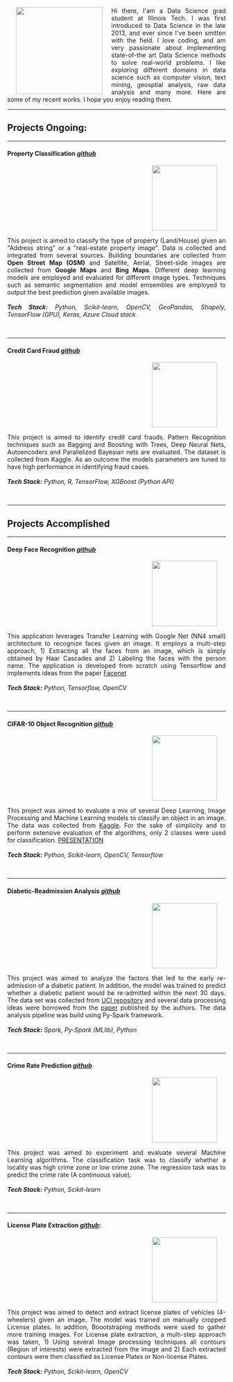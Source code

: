 
<div>
  <img align="left" width="200" height="200" hspace="20" src="https://lh3.googleusercontent.com/7tIQ9fjR7_a0DC4zqxlMXB_kMOqreZdeYDn9JYGiurZPK0nqD3XHDsU4-yXzt1wJMKFW1644QE-abBaD96ll3xpK9PaSWJqMYjEfsPdomxoEFQ1N54pxiZUpq-nF5tFagdMQLNgZi7Lo7Mfmko2e1YNZJ1_BpwPEb2bf0Lhi9rzT24tr3ThlzWUkKr9OFvbS78WTGebjQmCJfc9IJOLFta51kzb_zmvh6lwTIzQH19njSwsTsfgwv_2i2ttKt9rfksmi4nZrn_cMJaD3I_WVFJf4doMh3_cszdXElwJEdG0uuWlu9iSql3NBUy5BZFr2ZBBHgFBHBRdFLydAk3ZGz0gGMpK1dNtoxRvKXq0fxVdXXkdg80OPnLzFqR0M79FaeeWfe5oXXGGRhmBAyspD53fFBzg4xkBAcHznnemJXxIecrkpj2Ym-NA20hBBZbFMkJP6lSMRRJqvQdJbDVc6Ldkf9P47WNjf3Gs98__W78UUt3m8GmJO8RreMasfO-rjOnuf2PBkiNnAQNyno5QLutQNagA41KBcDiPb4DDPdcndIj-FpF_IrJfbysxAT6wC1tkzd22WIuSOHrLsOkkIcfs4WZ_QXU9CfLp5_4gc8Und_TrVkba4gXbbdKTUJl05kkXrlfA8w134SYg0G6us8Ys0ieQarN_J=s400-no">
  
  <p align="justify">Hi there, I'am a Data Science grad student at Illinois Tech. I was first introduced to Data Science in the late 2013, and ever since I've been smitten with the field. I love coding, and am very passionate about implementing state-of-the art Data Science methods to solve real-world problems. I like exploring different domains in data science such as computer vision, text mining, geosptial analysis, raw data analysis and many more. Here are some of my recent works. I hope you enjoy reading them.</p>
</div>
      
  
------------------
   
<h2> Projects Ongoing: </h2>

-----------------


#### Property Classification [*github*](https://github.com/Sardhendu/PropertyClassification)
<div id="wrapper">
    <div class="column">
        <img align="right" width="150" height="150" hspace="20" src="https://lh3.googleusercontent.com/vRNlWo7zTCK1V7db2if4-_eRpp5I68JR3tq3rdLEPKsgz3kZr87LZgoCFHMqdBzuncnUfjNGR9S25Ok4ILlB0BGERFdkiBui0ywqyFhSL6w_OwtV1C6Z97o1HHOGuBftHJHQkIVyvGZiCbH3hxPtrKcIFouS9yGoLa9KrajaB5swRuTwNDyTPsBc6M7GZfiNmJ02hY1EwY2sTdYHG4F1yhE8y98Au5Fpon9IX37Xhz_xCS2iVzXdAwJZ2ExJDc2ypHT_Dm2I06FXl8GwlouhCu9ZL7w_K4Btz1dvFq8OHHFhKq1brJ3LqyFhrsIgKlKn2Tp1v5LjvasL0lHzRzZO017_PKyCj_UTQwZdbvUbLZQ4ZbLRAo6oGIcluDVeEaX3mXTRQeoIKQxiWU6sjmNYvUJynNSo5F3ThBUghhrRkJx3_-PuolVirhKC9hveMFUM2Z6RVfwRoEevmiOX92zbUmcrXH7jyQK-TP0Zz5m-NALQ3IRj__SGY_kj1aQV_sUEPk_JMG5iP8hdQcHna_IzcFY0TLVSyfSVIT7aJmJOIIV0JiLbfFyM_KpA14v6VupjrtGHfJNbVhEF112ayoyCv5GmMoTzNb7EEUVSeto=w432-h316-no">
    </div>
    <div class="column">
        <p align="justify">
            This project is aimed to classify the type of property (Land/House) given an "Address string" or a "real-estate property image". Data is collected and integrated from several sources. Building boundaries are collected from <b>Open Street Map (OSM)</b> and Satellite, Aerial, Street-side images are collected from <b>Google Maps</b> and <b>Bing Maps</b>. Different deep learning models are employed and evaluated for different image types. Techniques such as semantic segmentation and model emsembles are employed to output the best prediction given available images.<br><br><i><b>Tech Stack:</b> Python, Scikit-learn, OpenCV, GeoPandas, Shapely, TensorFlow (GPU), Keras, Azure Cloud stack</i><br><br>
         </p>
    </div>
</div>

     
-----------

#### Credit Card Fraud [*github*](https://github.com/Sardhendu/Data-Science-Projects/tree/master/CreditCardFraudDetection)
<div id="wrapper">
    <div class="column">
        <img align="right" width="150" height="150" hspace="20" src="https://lh3.googleusercontent.com/-mTjHv-fQAUuuFhYJDvuGH2I7tULrMQePtknFTmT32ZQHCG_MRQ1yr6Ct3TlG2Yue64d06j-mpIkXZV-3ghvpykkxL6_i8m4Y9EuK0VBgnUlhU0YP7OFWW8MEJvz7xB0IAyMgzP4YD0p2kZC9CeRJimRhC_LA6STUSWqj5WEvh0hJhTEF7HJVVajMc0UqgNc-8r_SVMySaz0T3VzEXsT85GVbpv0xRaBe5n_zESjtsHv68e3gFsEBWfWAnIMrHTmDIUmbLO_NCLhTE7MdkdjxjBCdsi9QMu_aZ3-zWJphDXg8wEXpfzE5iMDao2IJZj2jfRIxnb0wfCjgEeD18jCvWNgYJQpR1hF6S0Atni7pUUh_WByP4Y0wCUxT-RZg1mSLi663yA6gV9PXnGYN9fyFdRKCdrVIFbd2YUsGaonSNnSxRcsjUgIqRkjqEes0pqxUazqmA5pHvxrwYARudlxm4EaBzUmwOvvhC_FqTuavRMCZpaERGEjm49Xz6rCyaxqCivNo3bwlsZgWGACalJpEaNuebMUCGTEJvDDsNfk1gBvjXM2k9b15qwGz9ZLVkiip-vlr-Jtjl5Xv6hMXh56gg7MXwiY1NbCa5XIcYc=w620-h388-no">
    </div>
    <div class="column">
         <p align="justify">
            This project is aimed to identify credit card frauds. Pattern Recognition techniques such as Bagging and Boosting with Trees, Deep Neural Nets, Autoencoders and Parallelized Bayesian nets are evaluated. The dataset is collected from Kaggle. As an outcome the models parameters are tuned to have high performance in identifying fraud cases.
            <br><br><i><b>Tech Stack:</b> Python, R, TensorFlow, XGBoost (Python API) </i><br><br>
         </p>
    </div>
</div>

--------------------------

<h2> Projects Accomplished </h2>

-------------------------

#### Deep Face Recognition [*github*](https://github.com/Sardhendu/DeepFaceRecognition)

<div id="wrapper">
    <div class="column">
        <img align="right" width="150" height="150" hspace="20" src="https://lh3.googleusercontent.com/qqo5SVHpodq1Yq6QN5YfPCjTcN1Rwe-Eblm1ongCiYE1NPT66P5zUK5fr6MWpKu6T1Lelcqb3iPEM0Kl4A6XM8ShArdlnBuGj2XhFwpsonrSbcTPObpLXe6CleZ-2up1px3QmdHwJClIZvHmiYtSnhkG4j7--xjq1ub2-qYNiENs9sIJ9FZDJJrlSLq5AWhLPyu-_VvL2eY66Wiif1cfULHS5NTnp-hbe5pW3YdSB78jpE7AqWQhrdOgMPqQwHQkpUbS2z-SNju7hM8HRE7q21LUYUd7uGhdIX4CCdhYyiynTn0COiHAO3YdHdrra55l2PU97N16c-pfQ9m1iC63XrMLN-DwuH1ptRimc76rTHBrQ7mBMbx157duGA5TTmYD6thFBI2LJ78-943Pg4XxvQmnOo-dQE8xC-VBLYUlw-54o-VOp_W3dLsHtr4YWcj1pcn6SkqudljEchhAt8xXNdPBhe3_ak-cBnc8yr4Mrn0Wy9uvs-_NZbQ9eMGy8dEqRf1YtkJjSNs1c_9BtcyC1p-5UJd8AFzTgZ-htpiicvAmbbaJdTS9FtkTlO35EVSQYuv5Zz2oaTrgg9Xqcf_HtquIc1A1EyOUrviHR3Y=w454-h378-no">
    </div>
    <div class="column">
         <p align="justify">
            This application leverages Transfer Learning with Google Net (NN4 small) architecture to recognize faces given an image. It employs a multi-step approach, 1) Extracting all the faces from an image, which is simply obtained by Haar Cascades and 2) Labeling the faces with the person name. The application is developed from scratch using Tensorflow and implements ideas from the paper <a href="https://arxiv.org/pdf/1503.03832.pdf">Facenet</a><br><br><i><b>Tech Stack:</b> Python, 
            Tensorflow, OpenCV</i><br><br>
         </p>
    </div>
</div>

-----------------

#### CIFAR-10 Object Recognition [*github*](https://github.com/Sardhendu/CIFAR10-Object-Recognition)

<div id="wrapper">
    <div class="column">
        <img align="right" width="150" height="150" hspace="20" src="https://lh3.googleusercontent.com/_F95NDUPFJUz-vSbDdb6PmLckcbu9bNhn4hkpPwhadWh0FT3a7SL-Cssynh51pmgwR4iYVMTe4013Zs1PCpzbIQdIAI4Woe0WZ82RU4-N6I44OLmO15a2KrifGPvvUAsDrH-_KPp6OIQSct3gu5_r8JkBQM6nC6wxSc_ZvVlvsNu9gat6CMcorZYyuh1xC1USYIYkCuRB0INa0cm8S-70V7HR8K6qV71P4lqJilR9rHG2D4m7Bx80Yc_hM4Zcq99uEbcTgnT9S0bu7vDO4JghQgUcTZI4X9uR644EJ-3uEWDMZpiumPb1rrJbbZl6eNJpLMF5lxAMumzAic1tRhOhR28f1q08jHIH3pTuxv2bbDEviVb_G0WFUvP1uBi5QghYF5-IJwS4vMw_8uyTEOJ1NgBPyO8qxuc5n8ZUWMB8OtKKUKdFlDTnXLwQHHEjwD6sqpLf8C5tRLnZCIuIRFtvunsW_Wp21mPuw_WxJLf3mG4igwS9slZjOV1XyqhY2l7NYEwl38fIM78_OQTfRLYJpaVmUbtfG9HVqBjBcyCz3wtzjF8yatdgYFSE4YJcm-yRWI98pBoBf9wlOKz2L5-aozL7ty1wFwmQgvK1U0=w363-h366-no">
    </div>
    <div class="column">
         <p align="justify">
            This project was aimed to evaluate a mix of several Deep Learning, Image Processing and Machine Learning models to classify an object in an image. The data was collected from <a href="https://www.kaggle.com/c/cifar-10">Kaggle</a>. For the sake of simplicity and to perform extensive evaluation of the algorithms, only 2 classes were used for classification. <a href="https://github.com/Sardhendu/CIFAR10-Object-Recognition/blob/master/Project-Presentation.pdf">PRESENTATION</a><br><br><i><b>Tech Stack:</b> Python, Scikit-learn, OpenCV, Tensorflow</i><br><br>
         </p>
    </div>
</div>

-----------

#### Diabetic-Readmission Analysis [*github*](https://github.com/Sardhendu/Data-Science-Projects/blob/master/Diabetic-Readmission/DiabeticReadmission-Spark.ipynb)

<div id="wrapper">
    <div class="column">
        <img align="right" width="150" height="150" hspace="20" src="https://lh3.googleusercontent.com/iohJjg0QFY0h0cD2zZoQ89GNPtnv0z6NNoJ8TRWu6em9zbRtEM0fvu2RYsaDjcgRdCzEvDt0PtiN8UILqYyPK27ZROWW34_FSS4VEBFFv_urOV2SgJQJ_LGxql1ANr8S1M023muyU6C2fC6zUiHbLji8QeoiIA8YqFMpD2b-igBFZjJHAKRxSUDp_T8Vu9KCLD8ZvNTw1facSPJ0h-khMoTMaM-gU8xY5QSiRJgD_2zw8xwh6ehj3eh_Np1p2Vw7xsvEf2jf8wElurPtGHlp6Is9M9m3ta9kXTNRrNLdqiqFoHtYB0ihe8RAitx2yk3X1N4ZgWK_a2XjSxo98k9sTZ0VmTWU3LEgLUqQDmx36cAUD-OkEAkb9PAgDeReyB5Oi7R-aYV-mD6ee9rUPWQl-WgOL1XwYFR6z4KEhoUe2EEgd9Vs7Fo0Hda8JRMq33g1trs3MPBfoG6ZHOEKmUggLRm_0DmP4flQqqjmAavHVWl3mi52rUQKiJoiugw1HBC41er8FeiOdUpgA6njMEmtermdBgHXi0QVpkbS7jlp-L289fmFyumjxlQrcMC-OJveHPqc5c9Q_6KEuWTOLJFHF7Jy_LznXINijah5618=w300-h200-no">
    </div>
    <div class="column">
        <p align="justify">
            This project was aimed to analyze the factors that led to the early re-admission of a diabetic patient. In addition, the model was trained to predict whether a diabetic patient would be re-admitted within the next 30 days. The data set was collected from <a href="https://archive.ics.uci.edu/ml/index.php">UCI repository</a> and several data processing ideas were borrowed from the <a href="https://www.hindawi.com/journals/bmri/2014/781670/">paper</a> published by the authors. The data analysis pipeline was build using Py-Spark framework. <br><i><br><b>Tech Stack:</b> Spark, Py-Spark (MLlib), Python</i><br><br>
         </p>
    </div>
</div>


-------------

#### Crime Rate Prediction [*github*](https://github.com/Sardhendu/Data-Science-Projects/blob/master/Crime-Prediction/crimePrediction.ipynb)

<div id="wrapper">
    <div class="column">
        <img align="right" width="150" height="150" hspace="20" src="https://lh3.googleusercontent.com/CvIM3UDFxWBieZVWBJ4KAPCmekhXAyK27Nirw8cfcfkimgs6yQ3FdSLFuWB7xJb-v8MPUKW6YRf01_U2qK4HEsycASAHkGCvpmmsURJErj3ziUi4FbyH_8vjkS9RY6ym47fcNTXeTzoyDQpj8CZOR6ksCfwkJWNl8fEwD5ChiMAQAx86R5RB_FFwg1kLUAgM9kOhKjSt8rZc2VOYtB4ykNCdcurK34lX57MRL09S1Akgn0QAFNtF6_5h97fUTVQqpyvD3N_Cjxj69-pDcSjjza2Ww3b3J2so8o4ivuz7lVdRiyaAEKGXAvkkhQM2KVec5p2cEVbWVDHd5iVNwgiBe-buLa9ivjyqJ6wezz2Zp3Z8J5SxBgSlRw5FNPtPMARRjzfisty-oTde8ZY_8Jez92XdHR6JQIx6tacQJTnNFbaXbWf_e6ivGy2-D_QUQw5laAOySZ_BbgMPW3zbElW_WomDGCglKEEBp7LIM2oRba4qXN4chqEwD3H9kyqc2Ayu8wuyKs09yq00Vz2NHRwJ6zPdZsMyLpGMSQZhSCyn3JT557owwxyiv5ybV3S1Bp8sJnGxAb7KifDai7oiHiTOJL43aE_U3UHwTk4fo2I=w312-h234-no">
    </div>
    <div class="column">
         <p align="justify">
            This project was aimed to experiment and evaluate several Machine Learning algorithms. The classification task was to classify whether a locality was high crime zone or low crime zone. The regression task was to predict the crime rate (A continuous value). <br><br><i><b>Tech Stack:</b> Python, Scikit-learn</i><br><br>
         </p>
    </div>
</div>

--------------

#### License Plate Extraction [*github*](https://github.com/Sardhendu/License-Plate-Detection):
<div id="wrapper">
    <div class="column">
        <img align="right" width="150" height="150" hspace="20" src="https://lh3.googleusercontent.com/uivrO2EN5_REvLIdUuDm3_DHgO4K1yLOqsjWBNNnmZHr1sSrhRE7TVJQKLBcFdOF3MxFRsAk3XXOf0Df2MY5sO9NM73iWmSXOZxdTkJga1tRgNEbS6p8EFTRh7ncVC2rBe_lxv8VdGZhI_3pjcF65g33cGWKoCO7p1565wvrwM2a3B8yVB8lDq27VgDUvABIFhMnXW8c8RCFyPOuPaYsfSbeyy5ROd38Z5MUYfHhx7GIg1Yq5k2Ir6DiPxH2KvjirkqlJ1HevDjaWt2Gtzxp6VZgvZsp5uw_00xy9Cz5NuhAl5FUVb5_6Ivke2d2ro9_3ktoXhZxOS7iG27EFrvSeAfmUGtlQZ8OjtSJZXHFvFcQKkV2IOV9FXblde0VItpMRuNl1i2UdewumGZgfUNxbYR5e9otQvKMpXKe6Mo_VehPgfd_8l7zfyKeJW36WTKkrZed7v93xfAeTtVsl4xDg4lpkGW-3VEFn5rbIh1rGYbuU1mbXdvbwi1EbS5RlXGTOFrwciI9yvjPwTlhJZ49eA4Eo7esWv2P77m8GWWcCmlZcMIwbj0s9SYddeUSQ5D5Ev4Zr60ixiBAre1oVbjAAcn9Mlw0OuMS43005bA=w358-h278-no">
    </div>
    <div class="column">
         <p align="justify">
            This project was aimed to detect and extract license plates of vehicles (4-wheelers) given an image. The model was trained on manually cropped License plates. In addition, Boootstraping methods were used to gather more training images. For License plate extraction, a multi-step approach was taken, 1) Using several Image processing techniques all contours (Region of interests) were extracted from the image and 2) Each extracted contours were then classified as License Plates or Non-license Plates. <br><br><i><b>Tech Stack:</b> Python, Scikit-learn, OpenCV</i><br><br>
         </p>
    </div>
</div>


